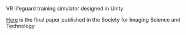 VR lifeguard training simulator designed in Unity

[Here](https://par.nsf.gov/servlets/purl/10146784) is the final paper published in the Society for Imaging Science and Technology

